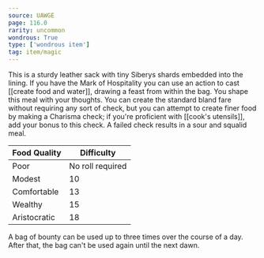 ```yaml
---
source: UAWGE
page: 116.0
rarity: uncommon
wondrous: True
type: ['wondrous item']
tag: item/magic
---
```


This is a sturdy leather sack with tiny Siberys shards embedded into the lining. If you have the Mark of Hospitality you can use an action to cast [[create food and water]], drawing a feast from within the bag. You shape this meal with your thoughts. You can create the standard bland fare without requiring any sort of check, but you can attempt to create finer food by making a Charisma check; if you're proficient with [[cook's utensils]], add your bonus to this check. A failed check results in a sour and squalid meal.

|Food Quality|Difficulty|
|-------|-------|
|Poor|No roll required|
|Modest|10|
|Comfortable|13|
|Wealthy|15|
|Aristocratic|18|

A bag of bounty can be used up to three times over the course of a day. After that, the bag can't be used again until the next dawn.


